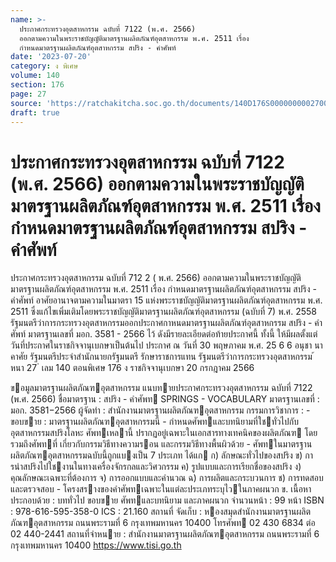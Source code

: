 ```yaml
---
name: >-
  ประกาศกระทรวงอุตสาหกรรม ฉบับที่ 7122 (พ.ศ. 2566)
  ออกตามความในพระราชบัญญัติมาตรฐานผลิตภัณฑ์อุตสาหกรรม พ.ศ. 2511 เรื่อง
  กำหนดมาตรฐานผลิตภัณฑ์อุตสาหกรรม สปริง - คำศัพท์
date: '2023-07-20'
category: ง พิเศษ
volume: 140
section: 176
page: 27
source: 'https://ratchakitcha.soc.go.th/documents/140D176S0000000002700.pdf'
draft: true
---
```


# ประกาศกระทรวงอุตสาหกรรม ฉบับที่ 7122 (พ.ศ. 2566) ออกตามความในพระราชบัญญัติมาตรฐานผลิตภัณฑ์อุตสาหกรรม พ.ศ. 2511 เรื่อง กำหนดมาตรฐานผลิตภัณฑ์อุตสาหกรรม สปริง - คำศัพท์

ประกาศกระทรวงอุตสาหกรรม ฉบับที่ 712 2 ( พ.ศ. 2566) ออกตามความในพระราชบัญญัติมาตรฐานผลิตภัณฑ์อุตสาหกรรม พ.ศ. 2511 เรื่อง กำหนดมาตรฐานผลิตภัณฑ์อุตสาหกรรม สปริง - คำศัพท์ อาศัยอานาจตามความในมาตรา 15 แห่งพระราชบัญญัติมาตรฐานผลิตภัณฑ์อุตสาหกรรม พ.ศ. 2511 ซึ่งแก้ไขเพิ่มเติมโดยพระราชบัญญัติมาตรฐานผลิตภัณฑ์อุตสาหกรรม (ฉบับที่ 7) พ.ศ. 2558 รัฐมนตรีว่าการกระทรวงอุตสาหกรรมออกประกาศกาหนดมาตรฐานผลิตภัณฑ์อุตสาหกรรม สปริง - คำศัพท์ มาตรฐานเลขที่ มอก. 3581 - 2566 ไว้ ดังมีรายละเอียดต่อท้ายประกาศนี้ ทั้งนี้ ให้มีผลตั้งแต่วันที่ประกาศในราชกิจจานุเบกษาเป็นต้นไป ประกาศ ณ วันที่ 30 พฤษภาคม พ.ศ. 25 6 6 อนุชา นาคาศัย รัฐมนตรีประจำสำนักนายกรัฐมนตรี รักษาราชการแทน รัฐมนตรีว่าการกระทรวงอุตสาหกรรม ้ หนา 27 ่ เลม 140 ตอนพิเศษ 176 ง ราชกิจจานุเบกษา 20 กรกฎาคม 2566

ขอมูลมาตรฐานผลิตภัณฑอุตสาหกรรม แนบทายประกาศกระทรวงอุตสาหกรรม ฉบับที่ 7122 (พ.ศ. 2566) ชื่อมาตรฐาน : สปริง - คําศัพท SPRINGS - VOCABULARY มาตรฐานเลขที่ : มอก. 3581−2566 ผู้จัดทํา : สํานักงานมาตรฐานผลิตภัณฑอุตสาหกรรม กรรมการวิชาการ : - ขอบขาย : มาตรฐานผลิตภัณฑอุตสาหกรรมนี้ - กําหนดศัพทและบทนิยามที่ใชทั่วไปกับอุตสาหกรรมสปริงโลหะ ศัพทเหลานี้ ปรากฏอยู่เฉพาะในเอกสารทางเทคนิคของผลิตภัณฑ โดยรวมถึงศัพทที่ เกี่ยวกับกรรมวิธีทางความรอน และกรรมวิธีทางพื้นผิวด้วย - ศัพทในมาตรฐานผลิตภัณฑอุตสาหกรรมฉบับนี้ถูกแบงเป็น 7 ประเภท ได้แก ก) ลักษณะทั่วไปของสปริง ข) การนําสปริงไปใชงานในทางเครื่องจักรกลและวิศวกรรม ค) รูปแบบและการเรียกชื่อของสปริง ง) คุณลักษณะเฉพาะที่ต้องการ จ) การออกแบบและคํานวณ ฉ) การผลิตและกระบวนการ ช) การทดสอบและตรวจสอบ - โครงสรางของคําศัพทเฉพาะในแต่ละประเภทระบุไวในภาคผนวก ข. เนื้อหาประกอบด้วย : บททั่วไป ขอบขาย ศัพทและบทนิยาม และภาคผนวก จํานวนหน้า : 99 หน้า ISBN : 978-616-595-358-0 ICS : 21.160 สถานที่ จัดเก็บ : หองสมุดสํานักงานมาตรฐานผลิตภัณฑอุตสาหกรรม ถนนพระรามที่ 6 กรุงเทพมหานคร 10400 โทรศัพท 02 430 6834 ต่อ 02 440-2441 สถานที่จําหนาย : สํานักงานมาตรฐานผลิตภัณฑอุตสาหกรรม ถนนพระรามที่ 6 กรุงเทพมหานคร 10400 https://www.tisi.go.th

